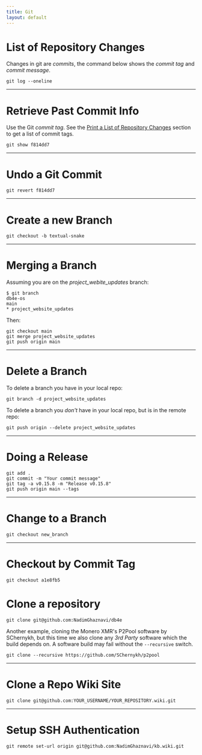 ```yaml
---
title: Git
layout: default
---
```


# List of Repository Changes

Changes in git are *commits*, the command below shows the *commit tag* and *commit message*.

```
git log --oneline
```

---

# Retrieve Past Commit Info

Use the Git *commit tag*. See the [Print a List of Repository Changes](#print-a-list-of-repository-commits) section to get a list of commit tags.

```
git show f814dd7
```

---

# Undo a Git Commit

```
git revert f814dd7
```

---

# Create a new Branch

```
git checkout -b textual-snake
```
---

# Merging a Branch 

Assuming you are on the *project_webite_updates* branch:

```
$ git branch
db4e-os
main
* project_website_updates
```

Then:

```
git checkout main
git merge project_website_updates
git push origin main
```

---

# Delete a Branch

To delete a branch you have in your local repo:

```
git branch -d project_website_updates
```

To delete a branch you *don't* have in your local repo, but is in the remote repo:

```
git push origin --delete project_website_updates
```

---

# Doing a Release

```
git add .
git commit -m "Your commit message"
git tag -a v0.15.8 -m "Release v0.15.8"
git push origin main --tags
```

---

# Change to a Branch

```
git checkout new_branch
```

---

# Checkout by Commit Tag

```
git checkout a1e8fb5
```

# Clone a repository

```
git clone git@github.com:NadimGhaznavi/db4e
```

Another example, cloning the Monero XMR's P2Pool software by SChernykh, but this time we also
clone any *3rd Party* software which the build depends on. A software build may fail without the `--recursive` switch.

```
git clone --recursive https://github.com/SChernykh/p2pool
```

---

# Clone a Repo Wiki Site

```
git clone git@github.com:YOUR_USERNAME/YOUR_REPOSITORY.wiki.git
```

---

# Setup SSH Authentication 

```
git remote set-url origin git@github.com:NadimGhaznavi/kb.wiki.git
```
